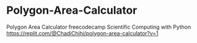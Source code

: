 # Polygon-Area-Calculator
Polygon Area Calculator freecodecamp Scientific Computing with Python
https://replit.com/@ChadiChihi/polygon-area-calculator?v=1
